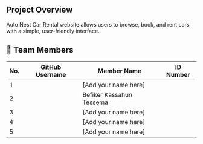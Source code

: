 ## Project Overview
Auto Nest Car Rental website allows users to browse, book, and rent cars with a simple, user-friendly interface.

## 👥 Team Members
| No. | GitHub Username | Member Name                 | ID Number       |
| --- | --------------- | --------------------------- | --------------- |
| 1   |                 | [Add your name here]        |                 |
| 2   |                 | Befiker Kassahun Tessema    |                 |
| 3   |                 | [Add your name here]        |                 |
| 4   |                 | [Add your name here]        |                 |
| 5   |                 | [Add your name here]        |                 |
